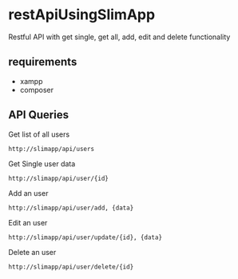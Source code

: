 # restApiUsingSlimApp
Restful API with get single, get all, add, edit and delete functionality

## requirements
- xampp
- composer


## API Queries 


Get list of all users

`http://slimapp/api/users `

Get Single user data

`http://slimapp/api/user/{id} `

Add an user

`http://slimapp/api/user/add, {data} `

Edit an user

`http://slimapp/api/user/update/{id}, {data} `

Delete an user

`http://slimapp/api/user/delete/{id} `

